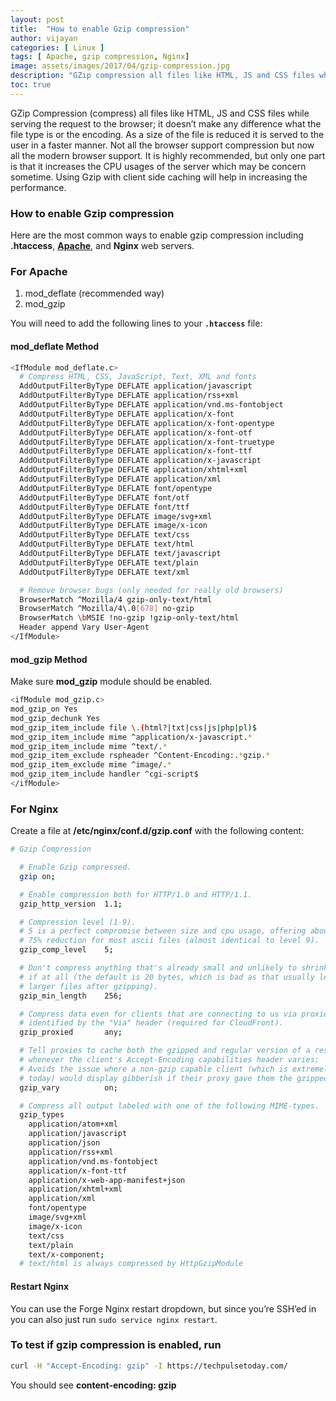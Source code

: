 ```yaml
---
layout: post
title:  "How to enable Gzip compression"
author: vijayan
categories: [ Linux ]
tags: [ Apache, gzip compression, Nginx]
image: assets/images/2017/04/gzip-compression.jpg
description: "GZip compression all files like HTML, JS and CSS files while serving the request to the browser it doesn't make any difference what the file type is or the encoding."
toc: true
---
```

GZip Compression (compress) all files like HTML, JS and CSS files while serving the request to the browser; it doesn’t make any difference what the file type is or the encoding. As a size of the file is reduced it is served to the user in a faster manner. Not all the browser support compression but now all the modern browser support. It is highly recommended, but only one part is that it increases the CPU usages of the server which may be concern sometime. Using Gzip with client side caching will help in increasing the performance.

### How to enable Gzip compression

Here are the most common ways to enable gzip compression including **.htaccess**, **[Apache](/create-apache-virtual-host-ubuntu/)**, and **Nginx** web servers.

### For Apache

1. mod_deflate (recommended way)
2. mod_gzip

You will need to add the following lines to your **`.htaccess`** file:

#### mod_deflate Method

```bash
<IfModule mod_deflate.c>
  # Compress HTML, CSS, JavaScript, Text, XML and fonts
  AddOutputFilterByType DEFLATE application/javascript
  AddOutputFilterByType DEFLATE application/rss+xml
  AddOutputFilterByType DEFLATE application/vnd.ms-fontobject
  AddOutputFilterByType DEFLATE application/x-font
  AddOutputFilterByType DEFLATE application/x-font-opentype
  AddOutputFilterByType DEFLATE application/x-font-otf
  AddOutputFilterByType DEFLATE application/x-font-truetype
  AddOutputFilterByType DEFLATE application/x-font-ttf
  AddOutputFilterByType DEFLATE application/x-javascript
  AddOutputFilterByType DEFLATE application/xhtml+xml
  AddOutputFilterByType DEFLATE application/xml
  AddOutputFilterByType DEFLATE font/opentype
  AddOutputFilterByType DEFLATE font/otf
  AddOutputFilterByType DEFLATE font/ttf
  AddOutputFilterByType DEFLATE image/svg+xml
  AddOutputFilterByType DEFLATE image/x-icon
  AddOutputFilterByType DEFLATE text/css
  AddOutputFilterByType DEFLATE text/html
  AddOutputFilterByType DEFLATE text/javascript
  AddOutputFilterByType DEFLATE text/plain
  AddOutputFilterByType DEFLATE text/xml

  # Remove browser bugs (only needed for really old browsers)
  BrowserMatch ^Mozilla/4 gzip-only-text/html
  BrowserMatch ^Mozilla/4\.0[678] no-gzip
  BrowserMatch \bMSIE !no-gzip !gzip-only-text/html
  Header append Vary User-Agent
</IfModule>
```

#### mod_gzip Method

Make sure **mod_gzip** module should be enabled.

```bash
<ifModule mod_gzip.c>
mod_gzip_on Yes
mod_gzip_dechunk Yes
mod_gzip_item_include file \.(html?|txt|css|js|php|pl)$
mod_gzip_item_include mime ^application/x-javascript.*
mod_gzip_item_include mime ^text/.*
mod_gzip_item_exclude rspheader ^Content-Encoding:.*gzip.*
mod_gzip_item_exclude mime ^image/.*
mod_gzip_item_include handler ^cgi-script$
</ifModule>
```

### For Nginx

Create a file at **/etc/nginx/conf.d/gzip.conf** with the following content:

```bash
# Gzip Compression

  # Enable Gzip compressed.
  gzip on;

  # Enable compression both for HTTP/1.0 and HTTP/1.1.
  gzip_http_version  1.1;

  # Compression level (1-9).
  # 5 is a perfect compromise between size and cpu usage, offering about
  # 75% reduction for most ascii files (almost identical to level 9).
  gzip_comp_level    5;

  # Don't compress anything that's already small and unlikely to shrink much
  # if at all (the default is 20 bytes, which is bad as that usually leads to
  # larger files after gzipping).
  gzip_min_length    256;

  # Compress data even for clients that are connecting to us via proxies,
  # identified by the "Via" header (required for CloudFront).
  gzip_proxied       any;

  # Tell proxies to cache both the gzipped and regular version of a resource
  # whenever the client's Accept-Encoding capabilities header varies;
  # Avoids the issue where a non-gzip capable client (which is extremely rare
  # today) would display gibberish if their proxy gave them the gzipped version.
  gzip_vary          on;

  # Compress all output labeled with one of the following MIME-types.
  gzip_types
    application/atom+xml
    application/javascript
    application/json
    application/rss+xml
    application/vnd.ms-fontobject
    application/x-font-ttf
    application/x-web-app-manifest+json
    application/xhtml+xml
    application/xml
    font/opentype
    image/svg+xml
    image/x-icon
    text/css
    text/plain
    text/x-component;
  # text/html is always compressed by HttpGzipModule
  ```

#### Restart Nginx

You can use the Forge Nginx restart dropdown, but since you’re SSH’ed in you can also just run `sudo service nginx restart`.

### To test if gzip compression is enabled, run

```bash
curl -H "Accept-Encoding: gzip" -I https://techpulsetoday.com/
```

You should see **content-encoding: gzip**
